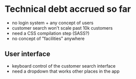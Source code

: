 # Technical debt accrued so far

- no login system + any concept of users
- customer search won't scale past 10k customers
- need a CSS compilation step (SASS?)
- no concept of "facilities" anywhere

## User interface

- keyboard control of the customer search interface
- need a dropdown that works other places in the app
